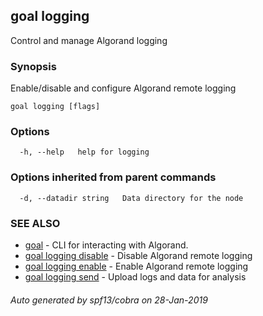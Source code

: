 ## goal logging

Control and manage Algorand logging

### Synopsis

Enable/disable and configure Algorand remote logging

```
goal logging [flags]
```

### Options

```
  -h, --help   help for logging
```

### Options inherited from parent commands

```
  -d, --datadir string   Data directory for the node
```

### SEE ALSO

* [goal](goal.md)	 - CLI for interacting with Algorand.
* [goal logging disable](goal_logging_disable.md)	 - Disable Algorand remote logging
* [goal logging enable](goal_logging_enable.md)	 - Enable Algorand remote logging
* [goal logging send](goal_logging_send.md)	 - Upload logs and data for analysis

###### Auto generated by spf13/cobra on 28-Jan-2019
